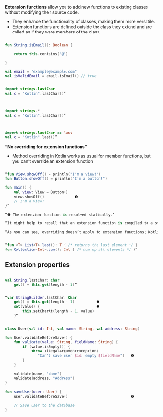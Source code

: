 
**Extension functions** allow you to add new functions to existing classes without modifying their source code. 

- They enhance the functionality of classes, making them more versatile. 
- Extension functions are defined outside the class they extend and are called as if they were members of the class.

```kotlin

fun String.isEmail(): Boolean {  
	
	return this.contains("@")  

}  

val email = "example@example.com"  
val isValidEmail = email.isEmail() // true


import strings.lastChar
val c = "Kotlin".lastChar()”



import strings.*
val c = "Kotlin".lastChar()”



import strings.lastChar as last
val c = "Kotlin".last()”


```


**“No overriding for extension functions”**
- Method overriding in Kotlin works as usual for member functions, but you can’t override an extension function

```KOTLIN

“fun View.showOff() = println("I'm a view!")
fun Button.showOff() = println("I'm a button!")
 
fun main() {
    val view: View = Button()
    view.showOff()              ❶
    // I'm a view!
}”

“❶ The extension function is resolved statically.”

“It might help to recall that an extension function is compiled to a static function in Java with the receiver as the first argument. Java would choose the function the same way:”

“As you can see, overriding doesn’t apply to extension functions; Kotlin resolves them statically.”


“fun <T> List<T>.last(): T { /* returns the last element */ }
fun Collection<Int>.sum(): Int { /* sum up all elements */ }”

```



## Extension properties

```KOTLIN

val String.lastChar: Char
    get() = this.get(length - 1)”


“var StringBuilder.lastChar: Char
    get() = this.get(length - 1)          ❶
    set(value) {                          ❷
        this.setCharAt(length - 1, value)
    }”


```


```KOTLIN

class User(val id: Int, val name: String, val address: String)
 
fun User.validateBeforeSave() {
    fun validate(value: String, fieldName: String) {
        if (value.isEmpty()) {
            throw IllegalArgumentException(
               "Can't save user $id: empty $fieldName")   ❶
        }
    }
 
    validate(name, "Name")
    validate(address, "Address")
}
 
fun saveUser(user: User) {
    user.validateBeforeSave()                             ❷
 
    // Save user to the database
}


```